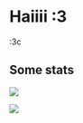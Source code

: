 # Haiiii :3
:3c


## Some stats 
![](https://github-readme-stats.vercel.app/api?username=claymorwan&show_icons=true&theme=dracula)


![](https://github-readme-stats.vercel.app/api/top-langs/?username=claymorwan&layout=donut&theme=dracula)
